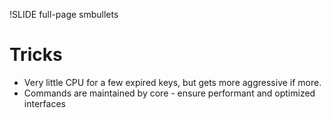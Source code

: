 !SLIDE full-page smbullets

# Tricks #

* Very little CPU for a few expired keys, but gets more aggressive if more.
* Commands are maintained by core - ensure performant and optimized interfaces

<p class="notes">
</p>